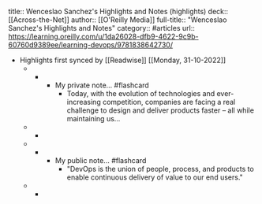title:: Wenceslao Sanchez's Highlights and Notes (highlights)
deck:: [[Across-the-Net]]
author:: [[O'Reilly Media]]
full-title:: "Wenceslao Sanchez's Highlights and Notes"
category:: #articles
url:: https://learning.oreilly.com/u/1da26028-dfb9-4622-9c9b-60760d9389ee/learning-devops/9781838642730/

- Highlights first synced by [[Readwise]] [[Monday, 31-10-2022]]
	- -
		- My private note... #flashcard
			- Today, with the evolution of technologies and ever-increasing competition, companies are facing a real challenge to design and deliver products faster – all while maintaining us...
	- -
	- -
		- My public note... #flashcard
			- "DevOps is the union of people, process, and products to enable continuous delivery of value to our end users."
	- -